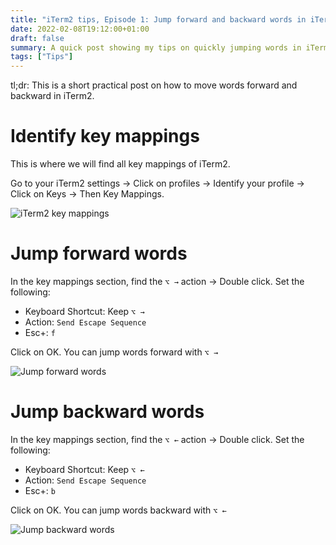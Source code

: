 ```yaml
---
title: "iTerm2 tips, Episode 1: Jump forward and backward words in iTerm2"
date: 2022-02-08T19:12:00+01:00
draft: false
summary: A quick post showing my tips on quickly jumping words in iTerm2
tags: ["Tips"]
---
```


tl;dr: This is a short practical post on how to move words forward and backward in iTerm2.

# Identify key mappings

This is where we will find all key mappings of iTerm2.

Go to your iTerm2 settings -> Click on profiles -> Identify your profile -> Click on Keys -> Then Key Mappings.

![iTerm2 key mappings](/2022/02/step-1.png "iTerm2 key mappings")

# Jump forward words

In the key mappings section, find the `⌥ →` action -> Double click. Set the following:

- Keyboard Shortcut: Keep `⌥ →`
- Action: `Send Escape Sequence`
- Esc+: `f`

Click on OK. You can jump words forward with `⌥ →`

![Jump forward words](/2022/02/step-2.png "Jump forward words")

# Jump backward words

In the key mappings section, find the `⌥ ←` action -> Double click. Set the following:

- Keyboard Shortcut: Keep `⌥ ←`
- Action: `Send Escape Sequence`
- Esc+: `b`

Click on OK. You can jump words backward with `⌥ ←`

![Jump backward words](/2022/02/step-3.png "Jump backward words")
